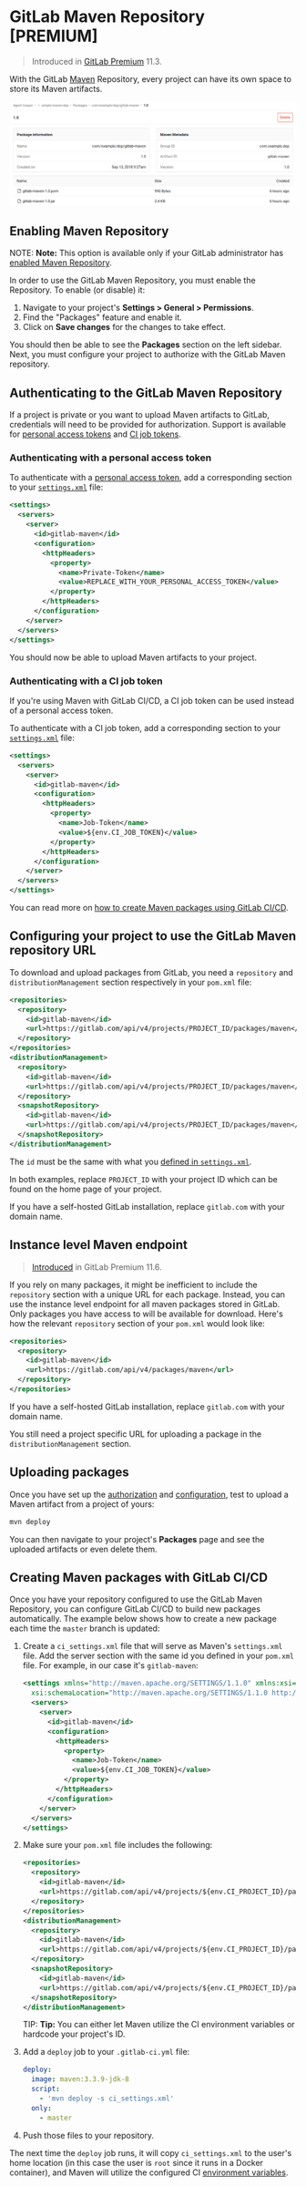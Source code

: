 # GitLab Maven Repository **[PREMIUM]**

> Introduced in [GitLab Premium](https://about.gitlab.com/pricing/) 11.3.

With the GitLab [Maven](https://maven.apache.org) Repository, every
project can have its own space to store its Maven artifacts.

![GitLab Maven Repository](img/maven_package_view.png)

## Enabling Maven Repository

NOTE: **Note:**
This option is available only if your GitLab administrator has
[enabled Maven Repository](../../../administration/maven_repository.md).

In order to use the GitLab Maven Repository, you must enable the
Repository. To enable (or disable) it:

1. Navigate to your project's **Settings > General > Permissions**.
1. Find the "Packages" feature and enable it.
1. Click on **Save changes** for the changes to take effect.

You should then be able to see the **Packages** section on the left sidebar.
Next, you must configure your project to authorize with the GitLab Maven
repository.

## Authenticating to the GitLab Maven Repository

If a project is private or you want to upload Maven artifacts to GitLab,
credentials will need to be provided for authorization. Support is available for
[personal access tokens](#authenticating-with-a-personal-access-token) and
[CI job tokens](##authenticating-with-a-ci-job-token).

### Authenticating with a personal access token

To authenticate with a [personal access token](../../profile/personal_access_tokens.md),
add a corresponding section to your
[`settings.xml`](https://maven.apache.org/settings.html) file:

```xml
<settings>
  <servers>
    <server>
      <id>gitlab-maven</id>
      <configuration>
        <httpHeaders>
          <property>
            <name>Private-Token</name>
            <value>REPLACE_WITH_YOUR_PERSONAL_ACCESS_TOKEN</value>
          </property>
        </httpHeaders>
      </configuration>
    </server>
  </servers>
</settings>
```

You should now be able to upload Maven artifacts to your project.

### Authenticating with a CI job token

If you're using Maven with GitLab CI/CD, a CI job token can be used instead
of a personal access token.

To authenticate with a CI job token, add a corresponding section to your
[`settings.xml`](https://maven.apache.org/settings.html) file:

```xml
<settings>
  <servers>
    <server>
      <id>gitlab-maven</id>
      <configuration>
        <httpHeaders>
          <property>
            <name>Job-Token</name>
            <value>${env.CI_JOB_TOKEN}</value>
          </property>
        </httpHeaders>
      </configuration>
    </server>
  </servers>
</settings>
```

You can read more on
[how to create Maven packages using GitLab CI/CD](#creating-maven-packages-with-gitlab-ci-cd).

## Configuring your project to use the GitLab Maven repository URL

To download and upload packages from GitLab, you need a `repository` and
`distributionManagement` section respectively in your `pom.xml` file:

```xml
<repositories>
  <repository>
    <id>gitlab-maven</id>
    <url>https://gitlab.com/api/v4/projects/PROJECT_ID/packages/maven</url>
  </repository>
</repositories>
<distributionManagement>
  <repository>
    <id>gitlab-maven</id>
    <url>https://gitlab.com/api/v4/projects/PROJECT_ID/packages/maven</url>
  </repository>
  <snapshotRepository>
    <id>gitlab-maven</id>
    <url>https://gitlab.com/api/v4/projects/PROJECT_ID/packages/maven</url>
  </snapshotRepository>
</distributionManagement>
```

The `id` must be the same with what you
[defined in `settings.xml`](#authorizing-with-the-maven-repository).

In both examples, replace `PROJECT_ID` with your project ID which can be found
on the home page of your project.

If you have a self-hosted GitLab installation, replace `gitlab.com` with your
domain name.

## Instance level Maven endpoint

> [Introduced](https://gitlab.com/gitlab-org/gitlab-ee/merge_requests/8274) in GitLab Premium 11.6.

If you rely on many packages, it might be inefficient to include the `repository` section 
with a unique URL for each package. Instead, you can use the instance level endpoint for 
all maven packages stored in GitLab. Only packages you have access to 
will be available for download. Here's how the relevant `repository` section of 
your `pom.xml` would look like:

```xml
<repositories>
  <repository>
    <id>gitlab-maven</id>
    <url>https://gitlab.com/api/v4/packages/maven</url>
  </repository>
</repositories>
```

If you have a self-hosted GitLab installation, replace `gitlab.com` with your
domain name.

You still need a project specific URL for uploading a package 
in the `distributionManagement` section.

## Uploading packages

Once you have set up the [authorization](#authorizing-with-the-gitlab-maven-repository)
and [configuration](#configuring-your-project-to-use-the-gitlab-maven-repository-url),
test to upload a Maven artifact from a project of yours:

```sh
mvn deploy
```

You can then navigate to your project's **Packages** page and see the uploaded
artifacts or even delete them.

## Creating Maven packages with GitLab CI/CD

Once you have your repository configured to use the GitLab Maven Repository,
you can configure GitLab CI/CD to build new packages automatically. The example below
shows how to create a new package each time the `master` branch is updated:

1. Create a `ci_settings.xml` file that will serve as Maven's `settings.xml` file.
   Add the server section with the same id you defined in your `pom.xml` file.
   For example, in our case it's `gitlab-maven`:

    ```xml
    <settings xmlns="http://maven.apache.org/SETTINGS/1.1.0" xmlns:xsi="http://www.w3.org/2001/XMLSchema-instance"
      xsi:schemaLocation="http://maven.apache.org/SETTINGS/1.1.0 http://maven.apache.org/xsd/settings-1.1.0.xsd">
      <servers>
        <server>
          <id>gitlab-maven</id>
          <configuration>
            <httpHeaders>
              <property>
                <name>Job-Token</name>
                <value>${env.CI_JOB_TOKEN}</value>
              </property>
            </httpHeaders>
          </configuration>
        </server>
      </servers>
    </settings>
    ```

1. Make sure your `pom.xml` file includes the following:

    ```xml
    <repositories>
      <repository>
        <id>gitlab-maven</id>
        <url>https://gitlab.com/api/v4/projects/${env.CI_PROJECT_ID}/packages/maven</url>
      </repository>
    </repositories>
    <distributionManagement>
      <repository>
        <id>gitlab-maven</id>
        <url>https://gitlab.com/api/v4/projects/${env.CI_PROJECT_ID}/packages/maven</url>
      </repository>
      <snapshotRepository>
        <id>gitlab-maven</id>
        <url>https://gitlab.com/api/v4/projects/${env.CI_PROJECT_ID}/packages/maven</url>
      </snapshotRepository>
    </distributionManagement>
    ```

    TIP: **Tip:**
    You can either let Maven utilize the CI environment variables or hardcode your project's ID.

1. Add a `deploy` job to your `.gitlab-ci.yml` file:

    ```yaml
    deploy:
      image: maven:3.3.9-jdk-8
      script:
        - 'mvn deploy -s ci_settings.xml'
      only:
        - master
    ```

1. Push those files to your repository.

The next time the `deploy` job runs, it will copy `ci_settings.xml` to the
user's home location (in this case the user is `root` since it runs in a
Docker container), and Maven will utilize the configured CI
[environment variables](../../../ci/variables/README.md#predefined-variables-environment-variables).
